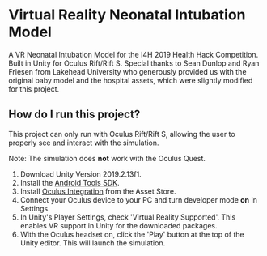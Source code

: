 # Virtual Reality Neonatal Intubation Model

A VR Neonatal Intubation Model for the I4H 2019 Health Hack Competition. Built in Unity for Oculus Rift/Rift S.
Special thanks to Sean Dunlop and Ryan Friesen from Lakehead University who generously provided us with the original baby model 
and the hospital assets, which were slightly modified for this project. 

## How do I run this project? 
This project can only run with Oculus Rift/Rift S, allowing the user to properly see and interact with the simulation. 

Note: The simulation does **not** work with the Oculus Quest.

1. Download Unity Version 2019.2.13f1.
2. Install the [Android Tools SDK](https://developer.android.com/studio/). 
3. Install [Oculus Integration](https://assetstore.unity.com/packages/tools/integration/oculus-integration-82022)
from the Asset Store.
4. Connect your Oculus device to your PC and turn developer mode **on** in Settings.
5. In Unity's Player Settings, check 'Virtual Reality Supported'. This enables VR support in Unity for the downloaded packages. 
6. With the Oculus headset on, click the 'Play' button at the top of the Unity editor. This will launch the simulation. 
